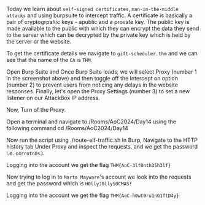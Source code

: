Today we learn about `self-signed certificates`, `man-in-the-middle attacks` and using burpsuite to intercept traffic. A certificate is basically a pair of cryptogrpahic keys - apublic and a provate key. The public key is made available to the public with which they can encrypt the data they send to the server which can be decrypted by the private key which is held by the server or the website.

To get the certificate details we navigate to `gift-scheduler.thm` and we can see that the name of the `CA` is `THM`.

Open Burp Suite and Once Burp Suite loads, we will select Proxy (number 1 in the screenshot above) and then toggle off the Intercept on option (number 2) to prevent users from noticing any delays in the website responses. Finally, let's open the Proxy Settings (number 3) to set a new listener on our AttackBox IP address.

Now, Turn of the Proxy.

Open a terminal and navigate to /Rooms/AoC2024/Day14 using the following command cd /Rooms/AoC2024/Day14

Now run the script using ./route-elf-traffic.sh
In Burp, Navigate to the HTTP history tab Under Proxy and inspect the requests. and we get the password i.e. `c4rrotn0s3`.

Logging into the account we get the flag `THM{AoC-3lf0nth3Sh3lf}`

Now trying to log in to `Marta Mayware`'s account we look into the requests and get the password which is `H0llyJ0llySOCMAS!`

Logging into the account we get the flag `THM{AoC-h0wt0ru1nG1ftD4y}`
